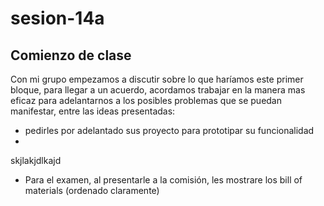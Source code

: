# sesion-14a
## Comienzo de clase
Con mi grupo empezamos a discutir sobre lo que haríamos este primer bloque, para llegar a un acuerdo, acordamos trabajar en la manera mas eficaz para adelantarnos a los posibles problemas que se puedan manifestar, entre las ideas presentadas:

- pedirles por adelantado sus proyecto para prototipar su funcionalidad
- 







skjlakjdlkajd
- Para el examen, al presentarle a la comisión, les mostrare los bill of materials (ordenado claramente)
